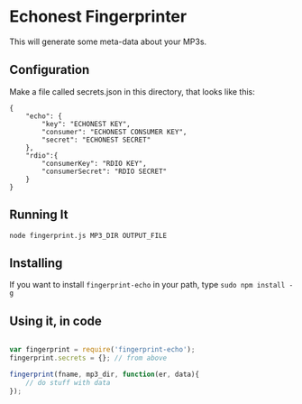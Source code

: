 # Echonest Fingerprinter

This will generate some meta-data about your MP3s.

## Configuration

Make a file called secrets.json in this directory, that looks like this:

```
{
	"echo": {
		"key": "ECHONEST KEY",
		"consumer": "ECHONEST CONSUMER KEY",
		"secret": "ECHONEST SECRET"
	},
	"rdio":{
		"consumerKey": "RDIO KEY",
		"consumerSecret": "RDIO SECRET"
	}
}
```

## Running It

`node fingerprint.js MP3_DIR OUTPUT_FILE`

## Installing

If you want to install `fingerprint-echo` in your path, type `sudo npm install -g`

## Using it, in code

```javascript

var fingerprint = require('fingerprint-echo');
fingerprint.secrets = {}; // from above

fingerprint(fname, mp3_dir, function(er, data){
	// do stuff with data
});

```